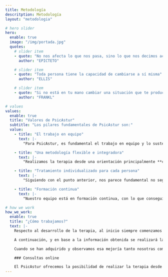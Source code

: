 ```yaml
---
title: Metodología
descritption: Metodología
layout: "metodologia"

# hero slider
hero:
  enable: true
  image: "/img/portada.jpg"
  quotes:
    # slider item
    - quote: "No nos afecta lo que nos pasa, sino lo que nos decimos acerca de lo que nos pasa"
      author: "EPICTETO"

    # slider item
    - quote: "Toda persona tiene la capacidad de cambiarse a sí misma"
      author: "ELLIS"

    # slider item
    - quote: "Si no está en tu mano cambiar una situación que te produce dolor, siempre podrás escoger la actitud con la que afrontas ese sufrimiento"
      author: "FRANKL"

# values
values:
  enable: true
  title: "Valores de PsicAstur"
  subtitle: "Los pilares fundamentales de PsicAstur son:"
  value:
    - title: "El trabajo en equipo"
      text: |-
        "Para PsicAstur, es fundamental el trabajo en equipo y lo sustentamos en la **confianza mutua**, en un **compromiso** real, una **coordinación** y una **comunicación** continua y eficiente entre nosotras, de manera que podemos unir nuestras **fortalezas** para proporcionar la mejor atención a cada persona que nos consulta."

    - title: "Una metodología flexible e integradora"
      text: |-
        "Realizamos la terapia desde una orientación principalmente **cognitivo-conductual**, pero apostamos por la **integración** de técnicas encuadradas dentro de otros enfoques de la psicología como Terapias de Tercera Generación, Terapia Sistémica, Terapia Breve Centrada en Soluciones o Terapia Dialéctico-Conductual. Así conseguimos adaptarnos a las necesidades de quien deposita su confianza en nuestro gabinete."

    - title: "Tratamiento individualizado para cada persona"
      text: |-
        "Siguiendo con el punto anterior, nos parece fundamental no seguir un patrón inflexible en la terapia, sino abordar **cada tratamiento de manera individual** y adaptándonos a cada caso concreto. De este modo, podemos llevar a cabo la intervención más adecuada y eficaz para brindar la ayuda que la persona necesita."

    - title: "Formación continua"
      text: |-
        "Nuestro equipo está en formación continua, con lo que conseguimos estar siempre **actualizadas respecto a los últimos avances** dentro del área de la psicología clínica."

# how we work
how_we_work:
  enable: true
  title: "¿Cómo trabajamos?"
  text: |-
    Respecto al desarrollo de la terapia, al inicio siempre comenzamos con una **evaluación** adecuada mediante entrevista clínica y la aplicación de test y cuestionarios, que nos permitan **conocer en profundidad** a la persona que confía en nuestro equipo.

    A continuación, y en base a la información obtenida se realizará la **intervención**, que tendrá una **duración variable** dependiendo del tipo de situación o problemática que se presenta. Aplicaremos el enfoque y técnicas que consideramos más adecuadas en cada caso particular, buscando una mejoría lo antes posible. En este punto, las consultas se realizan de forma más continua con el objetivo de **adquirir las herramientas necesarias** frente al problema.

    Cuando se han adquirido y observamos esa mejoría tanto nosotras como el paciente, se espaciarán las sesiones en el tiempo, llevando a cabo **revisiones de seguimiento** para comprobar que el cambio necesario se **consolida** a medio y largo plazo. Cuando el problema que trajo a la persona a consulta se considera resuelto, se procederá a dar el **alta**.

    ### Consultas online

    El PsicAstur ofrecemos la posibilidad de realizar la terapia desde la comodidad de tu hogar, lo que facilita la adaptación a las diferentes circunstancias, tanto en horarios como en accesibilidad. Para ello, nos valemos de la plataforma virtual Skype.
---
```

